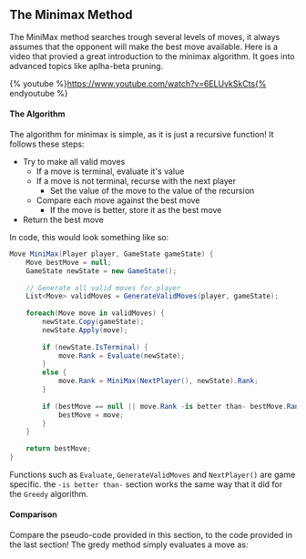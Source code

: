 ## The Minimax Method

The MiniMax method searches trough several levels of moves, it always assumes that the opponent will make the best move available. Here is a video that provied a great introduction to the minimax algorithm. It goes into advanced topics like aplha-beta pruning.

{% youtube %}https://www.youtube.com/watch?v=6ELUvkSkCts{% endyoutube %}

#### The Algorithm

The algorithm for minimax is simple, as it is just a recursive function! It follows these steps:

* Try to make all valid moves
  * If a move is terminal, evaluate it's value
  * If a move is not terminal, recurse with the next player
    * Set the value of the move to the value of the recursion
  * Compare each move against the best move
    * If the move is better, store it as the best move    
* Return the best move

In code, this would look something like so:


```cs
Move MiniMax(Player player, GameState gameState) {
    Move bestMove = null;
    GameState newState = new GameState();
    
    // Generate all valid moves for player
    List<Move> validMoves = GenerateValidMoves(player, gameState);
    
    foreach(Move move in validMoves) {
        newState.Copy(gameState);
        newState.Apply(move);
        
        if (newState.IsTerminal) {
            move.Rank = Evaluate(newState);
        }
        else {
            move.Rank = MiniMax(NextPlayer(), newState).Rank;
        }
        
        if (bestMove == null || move.Rank -is better than- bestMove.Rank) {
            bestMove = move;
        }
    }
    
    return bestMove;
}
```

Functions such as ```Evaluate```, ```GenerateValidMoves``` and ```NextPlayer()``` are game specific. the ```-is better than-``` section works the same way that it did for the ```Greedy``` algorithm.

#### Comparison
Compare the pseudo-code provided in this section, to the code provided in the last section! The gredy method simply evaluates a move as:

 